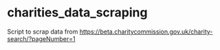 # charities_data_scraping
Script to scrap data from https://beta.charitycommission.gov.uk/charity-search/?pageNumber=1 
